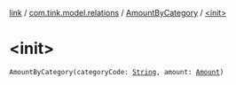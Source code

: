 [link](../../index.md) / [com.tink.model.relations](../index.md) / [AmountByCategory](index.md) / [&lt;init&gt;](./-init-.md)

# &lt;init&gt;

`AmountByCategory(categoryCode: `[`String`](https://kotlinlang.org/api/latest/jvm/stdlib/kotlin/-string/index.html)`, amount: `[`Amount`](../../com.tink.model.misc/-amount/index.md)`)`